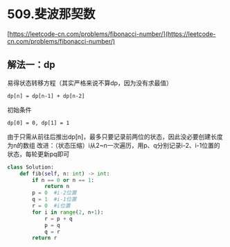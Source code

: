 # 509.斐波那契数

[https://leetcode-cn.com/problems/fibonacci-number/](https://leetcode-cn.com/problems/fibonacci-number/)

## 解法一：dp

易得状态转移方程（其实严格来说不算dp，因为没有求最值）
```
dp[n] = dp[n-1] + dp[n-2]
```
初始条件
```
dp[0] = 0, dp[1] = 1
```
由于只需从前往后推出dp[n]，最多只要记录前两位的状态，因此没必要创建长度为n的数组
改进：（状态压缩）i从2~n一次遍历，用p、q分别记录i-2、i-1位置的状态，每轮更新pq即可

```python
class Solution:
    def fib(self, n: int) -> int:
        if n == 0 or n == 1:
            return n
        p = 0  #i-2位置
        q = 1  #i-1位置
        r = 0  #i位置
        for i in range(2, n+1):
            r = p + q
            p = q
            q = r
        return r
```